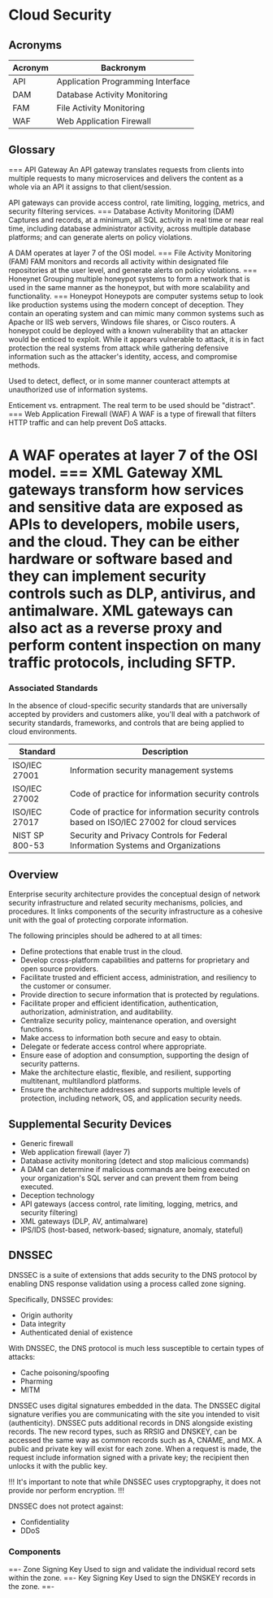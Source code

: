 # Cloud Security

## Acronyms

| Acronym | Backronym |
| - | - |
| API | Application Programming Interface |
| DAM | Database Activity Monitoring |
| FAM | File Activity Monitoring |
| WAF | Web Application Firewall |

## Glossary

=== API Gateway
An API gateway translates requests from clients into multiple requests to many microservices and delivers the content as a whole via an API it assigns to that client/session.

API gateways can provide access control, rate limiting, logging, metrics, and security filtering services.
=== Database Activity Monitoring (DAM)
Captures and records, at a minimum, all SQL activity in real time or near real time, including database administrator activity, across multiple database platforms; and can generate alerts on policy violations.

A DAM operates at layer 7 of the OSI model.
=== File Activity Monitoring (FAM)
FAM monitors and records all activity within designated file repositories at the user level, and generate alerts on policy violations.
=== Honeynet
Grouping multiple honeypot systems to form a network that is used in the same manner as the honeypot, but with more scalability and functionality.
=== Honeypot
Honeypots are computer systems setup to look like production systems using the modern concept of deception. They contain an operating system and can mimic many common systems such as Apache or IIS web servers, Windows file shares, or Cisco routers. A honeypot could be deployed with a known vulnerability that an attacker would be enticed to exploit. While it appears vulnerable to attack, it is in fact protection the real systems from attack while gathering defensive information such as the attacker's identity, access, and compromise methods.

Used to detect, deflect, or in some manner counteract attempts at unauthorized use of information systems.

Enticement vs. entrapment. The real term to be used should be "distract".
=== Web Application Firewall (WAF)
A WAF is a type of firewall that filters HTTP traffic and can help prevent DoS attacks.

A WAF operates at layer 7 of the OSI model.
=== XML Gateway
XML gateways transform how services and sensitive data are exposed as APIs to developers, mobile users, and the cloud. They can be either hardware or software based and they can implement security controls such as DLP, antivirus, and antimalware. XML gateways can also act as a reverse proxy and perform content inspection on many traffic protocols, including SFTP.
===

### Associated Standards

In the absence of cloud-specific security standards that are universally accepted by providers and customers alike, you'll deal with a patchwork of security standards, frameworks, and controls that are being applied to cloud environments.

| Standard | Description |
| - | - |
| ISO/IEC 27001 | Information security management systems |
| ISO/IEC 27002 | Code of practice for information security controls |
| ISO/IEC 27017 | Code of practice for information security controls based on ISO/IEC 27002 for cloud services |
| NIST SP 800-53 | Security and Privacy Controls for Federal Information Systems and Organizations |

## Overview

Enterprise security architecture provides the conceptual design of network security infrastructure and related security mechanisms, policies, and procedures. It links components of the security infrastructure as a cohesive unit with the goal of protecting corporate information.

The following principles should be adhered to at all times:

- Define protections that enable trust in the cloud.
- Develop cross-platform capabilities and patterns for proprietary and open source providers.
- Facilitate trusted and efficient access, administration, and resiliency to the customer or consumer.
- Provide direction to secure information that is protected by regulations.
- Facilitate proper and efficient identification, authentication, authorization, administration, and auditability.
- Centralize security policy, maintenance operation, and oversight functions.
- Make access to information both secure and easy to obtain.
- Delegate or federate access control where appropriate.
- Ensure ease of adoption and consumption, supporting the design of security patterns.
- Make the architecture elastic, flexible, and resilient, supporting multitenant, multilandlord platforms.
- Ensure the architecture addresses and supports multiple levels of protection, including network, OS, and application security needs.

## Supplemental Security Devices

- Generic firewall
- Web application firewall (layer 7)
- Database activity monitoring (detect and stop malicious commands)
- A DAM can determine if malicious commands are being executed on your organization's SQL server and can prevent them from being executed.
- Deception technology
- API gateways (access control, rate limiting, logging, metrics, and security filtering)
- XML gateways (DLP, AV, antimalware)
- IPS/IDS (host-based, network-based; signature, anomaly, stateful)

## DNSSEC

DNSSEC is a suite of extensions that adds security to the DNS protocol by enabling DNS response validation using a process called zone signing.

Specifically, DNSSEC provides:

- Origin authority
- Data integrity
- Authenticated denial of existence

With DNSSEC, the DNS protocol is much less susceptible to certain types of attacks:

- Cache poisoning/spoofing
- Pharming
- MITM

DNSSEC uses digital signatures embedded in the data. The DNSSEC digital signature verifies you are communicating with the site you intended to visit (authenticity). DNSSEC puts additional records in DNS alongside existing records. The new record types, such as RRSIG and DNSKEY, can be accessed the same way as common records such as A, CNAME, and MX. A public and private key will exist for each zone. When a request is made, the request include information signed with a private key; the recipient then unlocks it with the public key.

!!!
It's important to note that while DNSSEC uses cryptopgraphy, it does not provide nor perform encryption.
!!!

DNSSEC does not protect against:

- Confidentiality
- DDoS

### Components

==- Zone Signing Key
Used to sign and validate the individual record sets within the zone.
==- Key Signing Key
Used to sign the DNSKEY records in the zone.
==-
